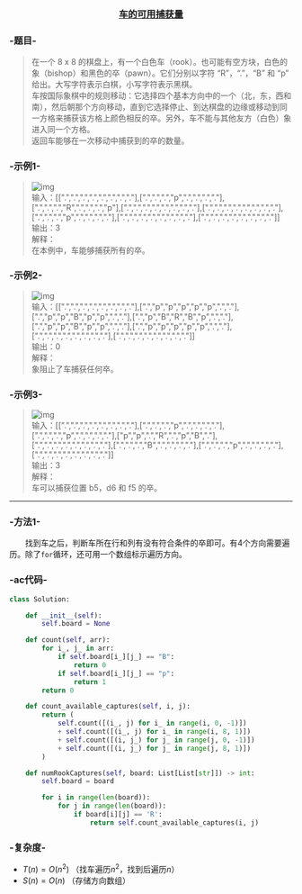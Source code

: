 ### <center> [车的可用捕获量](https://leetcode-cn.com/problems/available-captures-for-rook/) </center>

### -题目-
> 在一个 8 x 8 的棋盘上，有一个白色车（rook）。也可能有空方块，白色的象（bishop）和黑色的卒（pawn）。它们分别以字符 “R”，“.”，“B” 和 “p” 给出。大写字符表示白棋，小写字符表示黑棋。  
车按国际象棋中的规则移动：它选择四个基本方向中的一个（北，东，西和南），然后朝那个方向移动，直到它选择停止、到达棋盘的边缘或移动到同一方格来捕获该方格上颜色相反的卒。另外，车不能与其他友方（白色）象进入同一个方格。  
返回车能够在一次移动中捕获到的卒的数量。  


### -示例1-
> ![img](https://assets.leetcode-cn.com/aliyun-lc-upload/uploads/2019/02/23/1253_example_1_improved.PNG)  
> 输入：[[".",".",".",".",".",".",".","."],[".",".",".","p",".",".",".","."],[".",".",".","R",".",".",".","p"],[".",".",".",".",".",".",".","."],[".",".",".",".",".",".",".","."],[".",".",".","p",".",".",".","."],[".",".",".",".",".",".",".","."],[".",".",".",".",".",".",".","."]]  
输出：3  
解释：  
在本例中，车能够捕获所有的卒。  


### -示例2-
> ![img](https://assets.leetcode-cn.com/aliyun-lc-upload/uploads/2019/02/23/1253_example_2_improved.PNG)  
输入：[[".",".",".",".",".",".",".","."],[".","p","p","p","p","p",".","."],[".","p","p","B","p","p",".","."],[".","p","B","R","B","p",".","."],[".","p","p","B","p","p",".","."],[".","p","p","p","p","p",".","."],[".",".",".",".",".",".",".","."],[".",".",".",".",".",".",".","."]]  
输出：0  
解释：  
象阻止了车捕获任何卒。  

### -示例3-
> ![img](https://assets.leetcode-cn.com/aliyun-lc-upload/uploads/2019/02/23/1253_example_3_improved.PNG)  
输入：[[".",".",".",".",".",".",".","."],[".",".",".","p",".",".",".","."],[".",".",".","p",".",".",".","."],["p","p",".","R",".","p","B","."],[".",".",".",".",".",".",".","."],[".",".",".","B",".",".",".","."],[".",".",".","p",".",".",".","."],[".",".",".",".",".",".",".","."]]  
输出：3  
解释：   
车可以捕获位置 b5，d6 和 f5 的卒。  

---

### -方法1-
&emsp;&emsp;找到车之后，判断车所在行和列有没有符合条件的卒即可。有4个方向需要遍历。除了`for`循环，还可用一个数组标示遍历方向。

### -ac代码-
```py
class Solution:

    def __init__(self):
        self.board = None

    def count(self, arr):
        for i_, j_ in arr:
            if self.board[i_][j_] == "B":
                return 0
            if self.board[i_][j_] == "p":
                return 1
        return 0

    def count_available_captures(self, i, j):
        return (
            self.count([(i_, j) for i_ in range(i, 0, -1)])
            + self.count([(i_, j) for i_ in range(i, 8, 1)])
            + self.count([(i, j_) for j_ in range(j, 0, -1)])
            + self.count([(i, j_) for j_ in range(j, 8, 1)])
        )

    def numRookCaptures(self, board: List[List[str]]) -> int:
        self.board = board

        for i in range(len(board)):
            for j in range(len(board)):
                if board[i][j] == 'R':
                    return self.count_available_captures(i, j)
```

### -复杂度-
+ $T(n) = O(n^2)$  （找车遍历$n^2$，找到后遍历$n$）
+ $S(n) = O(n)$ （存储方向数组）
